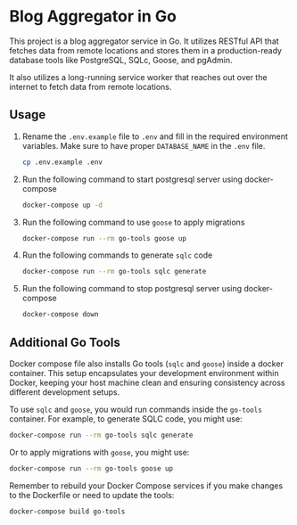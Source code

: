 # Blog Aggregator in Go

This project is a blog aggregator service in Go. It utilizes RESTful API that fetches data from remote locations and stores them in a production-ready database tools like PostgreSQL, SQLc, Goose, and pgAdmin.

It also utilizes a long-running service worker that reaches out over the internet to fetch data from remote locations.

## Usage

1. Rename the `.env.example` file to `.env` and fill in the required environment variables. Make sure to have proper `DATABASE_NAME` in the `.env` file.

    ```bash
    cp .env.example .env
    ```

2. Run the following command to start postgresql server using docker-compose

    ```bash
    docker-compose up -d
    ```

3. Run the following command to use `goose` to apply migrations

    ```bash
    docker-compose run --rm go-tools goose up
    ```

4. Run the following commands to generate `sqlc` code

    ```bash
    docker-compose run --rm go-tools sqlc generate
    ```

5. Run the following command to stop postgresql server using docker-compose

    ```bash
    docker-compose down
    ```

## Additional Go Tools

Docker compose file also installs Go tools (`sqlc` and `goose`) inside a docker container. This setup encapsulates your development environment within Docker, keeping your host machine clean and ensuring consistency across different development setups.

To use `sqlc` and `goose`, you would run commands inside the `go-tools` container. For example, to generate SQLC code, you might use:

```bash
docker-compose run --rm go-tools sqlc generate
```

Or to apply migrations with `goose`, you might use:

```bash
docker-compose run --rm go-tools goose up
```

Remember to rebuild your Docker Compose services if you make changes to the Dockerfile or need to update the tools:

```bash
docker-compose build go-tools
```
